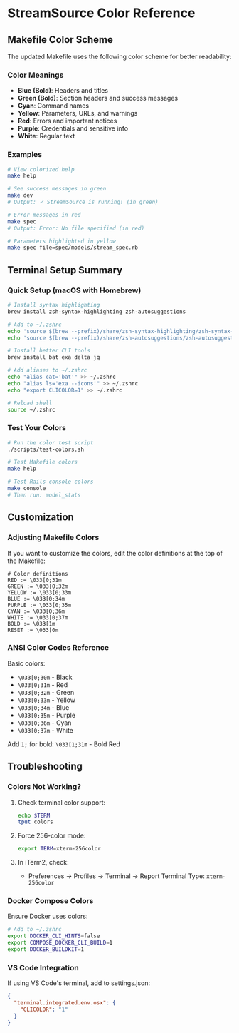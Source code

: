# StreamSource Color Reference

## Makefile Color Scheme

The updated Makefile uses the following color scheme for better readability:

### Color Meanings

- **Blue (Bold)**: Headers and titles
- **Green (Bold)**: Section headers and success messages
- **Cyan**: Command names
- **Yellow**: Parameters, URLs, and warnings
- **Red**: Errors and important notices
- **Purple**: Credentials and sensitive info
- **White**: Regular text

### Examples

```bash
# View colorized help
make help

# See success messages in green
make dev
# Output: ✓ StreamSource is running! (in green)

# Error messages in red
make spec
# Output: Error: No file specified (in red)

# Parameters highlighted in yellow
make spec file=spec/models/stream_spec.rb
```

## Terminal Setup Summary

### Quick Setup (macOS with Homebrew)

```bash
# Install syntax highlighting
brew install zsh-syntax-highlighting zsh-autosuggestions

# Add to ~/.zshrc
echo 'source $(brew --prefix)/share/zsh-syntax-highlighting/zsh-syntax-highlighting.zsh' >> ~/.zshrc
echo 'source $(brew --prefix)/share/zsh-autosuggestions/zsh-autosuggestions.zsh' >> ~/.zshrc

# Install better CLI tools
brew install bat exa delta jq

# Add aliases to ~/.zshrc
echo "alias cat='bat'" >> ~/.zshrc
echo "alias ls='exa --icons'" >> ~/.zshrc
echo "export CLICOLOR=1" >> ~/.zshrc

# Reload shell
source ~/.zshrc
```

### Test Your Colors

```bash
# Run the color test script
./scripts/test-colors.sh

# Test Makefile colors
make help

# Test Rails console colors
make console
# Then run: model_stats
```

## Customization

### Adjusting Makefile Colors

If you want to customize the colors, edit the color definitions at the top of the Makefile:

```make
# Color definitions
RED := \033[0;31m
GREEN := \033[0;32m
YELLOW := \033[0;33m
BLUE := \033[0;34m
PURPLE := \033[0;35m
CYAN := \033[0;36m
WHITE := \033[0;37m
BOLD := \033[1m
RESET := \033[0m
```

### ANSI Color Codes Reference

Basic colors:
- `\033[0;30m` - Black
- `\033[0;31m` - Red
- `\033[0;32m` - Green
- `\033[0;33m` - Yellow
- `\033[0;34m` - Blue
- `\033[0;35m` - Purple
- `\033[0;36m` - Cyan
- `\033[0;37m` - White

Add `1;` for bold: `\033[1;31m` - Bold Red

## Troubleshooting

### Colors Not Working?

1. Check terminal color support:
   ```bash
   echo $TERM
   tput colors
   ```

2. Force 256-color mode:
   ```bash
   export TERM=xterm-256color
   ```

3. In iTerm2, check:
   - Preferences → Profiles → Terminal → Report Terminal Type: `xterm-256color`

### Docker Compose Colors

Ensure Docker uses colors:
```bash
# Add to ~/.zshrc
export DOCKER_CLI_HINTS=false
export COMPOSE_DOCKER_CLI_BUILD=1
export DOCKER_BUILDKIT=1
```

### VS Code Integration

If using VS Code's terminal, add to settings.json:
```json
{
  "terminal.integrated.env.osx": {
    "CLICOLOR": "1"
  }
}
```